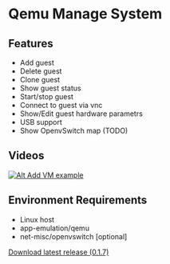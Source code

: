 Qemu Manage System
===========

## Features
 * Add guest
 * Delete guest
 * Clone guest
 * Show guest status
 * Start/stop guest
 * Connect to guest via vnc
 * Show/Edit guest hardware parametrs
 * USB support
 * Show OpenvSwitch map (TODO)

## Videos
[![Alt Add VM example](http://img.youtube.com/vi/jOtCY--LEN8/1.jpg)](http://www.youtube.com/watch?v=jOtCY--LEN8)

## Environment Requirements
 * Linux host
 * app-emulation/qemu
 * net-misc/openvswitch [optional]

[Download latest release (0.1.7)](https://bitbucket.org/PascalRD/qemu-manage/downloads/qemu-manage-0.1.7-amd64.deb)
